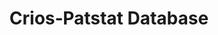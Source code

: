---
citation: 'Coffano, M., & Tarasconi, G. (2014). CRIOS - Patstat Database: Sources,
  Contents and Access Rules. SSRN Electronic Journal. doi:10.2139/ssrn.2404344 '
description: Disambiguated inventor's and applicant's names for EPO records.
documentation: 'For a detailed description of the algorithm please refer to Coffano,
  Monica and Tarasconi, Gianluca, Crios - Patstat Database: Sources, Contents and
  Access Rules (February 1, 2014). Available at SSRN: http://ssrn.com/abstract=2404344'
record_creation_timestamp: 11/30/2020 17:20:46
shortname: crios_patstat
terms_of_use: EPO License
title: Crios‐Patstat Database
url: https://www.icrios.unibocconi.eu/wps/wcm/connect/Cdr/Icrios/Home/Resources/Databases/PATENTS-ICRIOS+database/
uuid: 233d7290-f32f-46bb-8a6d-8837e59d9ffb
---